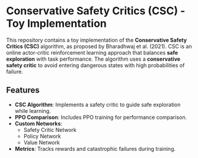 # Conservative Safety Critics (CSC) - Toy Implementation

This repository contains a toy implementation of the **Conservative Safety Critics (CSC)** algorithm, as proposed by Bharadhwaj et al. (2021). CSC is an online actor-critic reinforcement learning approach that balances **safe exploration** with task performance. The algorithm uses a **conservative safety critic** to avoid entering dangerous states with high probabilities of failure.

## Features
- **CSC Algorithm**: Implements a safety critic to guide safe exploration while learning.
- **PPO Comparison**: Includes PPO training for performance comparison.
- **Custom Networks**:
  - Safety Critic Network
  - Policy Network
  - Value Network
- **Metrics**: Tracks rewards and catastrophic failures during training.
